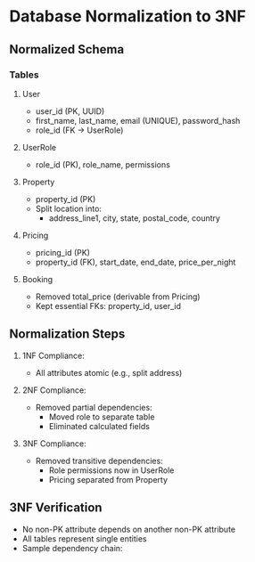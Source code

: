 # Database Normalization to 3NF

## Normalized Schema

### Tables
1. User
   - user_id (PK, UUID)
   - first_name, last_name, email (UNIQUE), password_hash
   - role_id (FK → UserRole)  <!-- Normalized from ENUM -->

2. UserRole  <!-- New table -->
   - role_id (PK), role_name, permissions

3. Property
   - property_id (PK)
   - Split location into:
     - address_line1, city, state, postal_code, country

4. Pricing  <!-- New table -->
   - pricing_id (PK)
   - property_id (FK), start_date, end_date, price_per_night

5. Booking
   - Removed total_price (derivable from Pricing)
   - Kept essential FKs: property_id, user_id

## Normalization Steps

1. 1NF Compliance:
   - All attributes atomic (e.g., split address)

2. 2NF Compliance:
   - Removed partial dependencies:
     - Moved role to separate table
     - Eliminated calculated fields

3. 3NF Compliance:
   - Removed transitive dependencies:
     - Role permissions now in UserRole
     - Pricing separated from Property

## 3NF Verification
- No non-PK attribute depends on another non-PK attribute
- All tables represent single entities
- Sample dependency chain:
